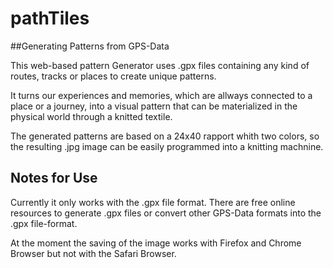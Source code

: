 # pathTiles

##Generating Patterns from GPS-Data

This web-based pattern Generator uses .gpx files containing any kind of routes, tracks or places to create unique patterns.

It turns our experiences and memories, which are allways connected to a place or a journey, into a visual pattern that can be materialized in the physical world through a knitted textile.

The generated patterns are based on a 24x40 rapport whith two colors, so the resulting .jpg image can be easily programmed into a knitting machnine.

## Notes for Use

Currently it only works with the .gpx file format.
There are free online resources to generate .gpx files or convert other GPS-Data formats into the .gpx file-format. 

At the moment the saving of the image works with Firefox and Chrome Browser but not with the Safari Browser.